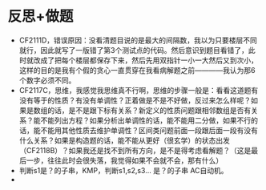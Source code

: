 # 反思+做题

- CF2111D，错误原因：没看清题目说的是最大的间隔数，我以为只要楼层不同就行，因此就写了一版错了第3个测试点的代码。然后意识到题目看错了，此时就改成了把每个楼层都保存下来，然后先用双指针一小一大然后又到次小，这样的目的是我有个假的贪心一直贯穿在我看病解题之前————我认为那6个数字必须不同。
- CF2117C，思维，我感觉我思维真不行啊，思维的步骤一般是：看看这道题有没有等于的性质？有没有单调性？正着做是不是不好做，反过来怎么样呢？如果是数组的话，是不是跟下标有关系？新定义的性质问题跟相邻数组是否有关系？能不能列出方程？如果分析出单调性的话，能不能用二分做，如果不行的话，能不能用其他性质去维护单调性？区间类问题前面一段跟后面一段有没有什么关系？如果是构造题的话，能不能从更好（很玄学）的状态出发（CF2118B）？如果我还是找不到所有方向，是不是得考虑看解题？（这是最后一步，往往此时会很失落，我觉得如果不会就不会，那有什么）
- 判断s1是？的子串，KMP，判断s1,s2,s3... 是？的子串 AC自动机。
- 